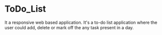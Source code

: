 # ToDo_List
It a responsive web based application. It's a to-do list application where the user could add, delete or mark off the any task present in a day. 
